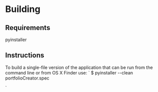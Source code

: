 Building
========
Requirements
------------
pyinstaller

Instructions
------------
To build a single-file version of the application that can be run from  the command line or from OS X Finder use:
`
$ pyinstaller --clean portfolioCreator.spec

`
